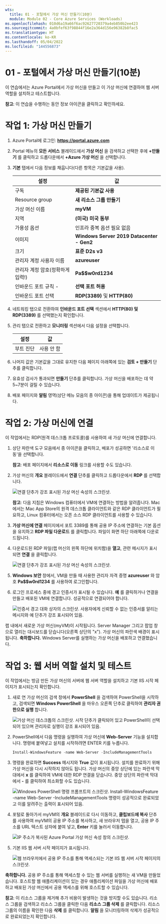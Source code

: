 ```yaml
---
wts:
  title: 01 - 포털에서 가상 머신 만들기(10분)
  module: Module 02 - Core Azure Services (Workloads)
ms.openlocfilehash: 010d6a19a66f6ac92627720379a4eb850b2ee423
ms.sourcegitcommit: 4a0bfef63f98844f16e2a364d156e96382b8fac5
ms.translationtype: HT
ms.contentlocale: ko-KR
ms.lasthandoff: 05/04/2022
ms.locfileid: "144556873"
---
```

# <a name="01---create-a-virtual-machine-in-the-portal-10-min"></a>01 - 포털에서 가상 머신 만들기(10분)

이 연습에서는 Azure Portal에서 가상 머신을 만들고 이 가상 머신에 연결하여 웹 서버 역할을 설치하고 테스트합니다. 

**참고**: 이 연습을 수행하는 동안 정보 아이콘을 클릭하고 확인하세요. 

# <a name="task-1-create-the-virtual-machine"></a>작업 1: 가상 머신 만들기 
1. Azure Portal에 로그인: **https://portal.azure.com**

3. Portal 메뉴의 **모든 서비스** 블레이드에서 **가상 머신** 을 검색하고 선택한 후에 **+만들기** 를 클릭하고 드롭다운에서 **+Azure 가상 머신** 을 선택합니다.

4. **기본** 탭에서 다음 정보를 채웁니다(다른 항목은 기본값을 사용).

    | 설정 | 값 |
    |  -- | -- |
    | 구독 | **제공된 기본값 사용** |
    | Resource group | **새 리소스 그룹 만들기** |
    | 가상 머신 이름 | **myVM** |
    | 지역 | **(미국) 미국 동부**|
    | 가용성 옵션 | 인프라 중복 옵션 필요 없음|
    | 이미지 | **Windows Server 2019 Datacenter - Gen2**|
    | 크기 | **표준 D2s v3**|
    | 관리자 계정 사용자 이름 | **azureuser** |
    | 관리자 계정 암호(정확하게 입력!) | **Pa$$w0rd1234**|
    | 인바운드 포트 규칙 - | **선택 포트 허용**|
    | 인바운드 포트 선택 | **RDP(3389)** 및 **HTTP(80)**| 

5. 네트워킹 탭으로 전환하여 **인바운드 포트 선택** 섹션에서 **HTTP(80) 및 RDP(3389)** 를 선택했는지 확인합니다.

6. 관리 탭으로 전환하고 **모니터링** 섹션에서 다음 설정을 선택합니다.

    | 설정 | 값 |
    | -- | -- |
    | 부트 진단 | 사용 안 함|

7. 나머지 값은 기본값을 그대로 유지한 다음 페이지 아래쪽에 있는 **검토 + 만들기** 단추를 클릭합니다.

8. 유효성 검사가 통과되면 **만들기** 단추를 클릭합니다. 가상 머신을 배포하는 데 약 5~7분이 걸릴 수 있습니다.

9. 배포 페이지와 **알림** 영역(상단 메뉴 모음의 종 아이콘)을 통해 업데이트가 제공됩니다.

# <a name="task-2-connect-to-the-virtual-machine"></a>작업 2: 가상 머신에 연결

이 작업에서는 RDP(원격 데스크톱 프로토콜)를 사용하여 새 가상 머신에 연결합니다. 

1. 상단 파란색 도구 모음에서 종 아이콘을 클릭하고, 배포가 성공하면 '리소스로 이동'을 선택합니다. 

    **참고**: 배포 페이지에서 **리소스로 이동** 링크를 사용할 수도 있습니다. 

2. 가상 머신의 **개요** 블레이드에서 **연결** 단추를 클릭하고 드롭다운에서 **RDP** 를 선택합니다.

    ![연결 단추가 강조 표시된 가상 머신 속성의 스크린샷.](../images/0101.png)

    **참고**: 다음 지침은 Windows 컴퓨터에서 VM에 연결하는 방법을 알려줍니다. Mac에서는 Mac App Store의 원격 데스크톱 클라이언트와 같은 RDP 클라이언트가 필요하고, Linux 컴퓨터에서는 오픈 소스 RDP 클라이언트를 사용할 수 있습니다.

2. **가상 머신에 연결** 페이지에서 포트 3389를 통해 공용 IP 주소에 연결하는 기본 옵션을 유지하고 **RDP 파일 다운로드** 를 클릭합니다. 파일이 화면 하단 아래쪽에 다운로드됩니다.

3. 다운로드된 RDP 파일(랩 머신의 왼쪽 하단에 위치함)을 **열고**, 관련 메시지가 표시되면 **연결** 을 클릭합니다. 

    ![연결 단추가 강조 표시된 가상 머신 속성의 스크린샷. ](../images/0102.png)

4. **Windows 보안** 창에서, VM을 만들 때 사용한 관리자 자격 증명 **azureuser** 와 암호 **Pa$$w0rd1234** 를 사용하여 로그인합니다. 

5. 로그인 프로세스 중에 경고 인증서가 표시될 수 있습니다. **예** 를 클릭하거나 연결을 만들고 배포된 VM에 연결합니다. 성공적으로 연결되어야 합니다.

    ![인증서 경고 대화 상자의 스크린샷. 사용자에게 신뢰할 수 없는 인증서를 알리는 메시지와 예 단추가 강조 표시되어 있음. ](../images/0104.png)

랩 내에서 새로운 가상 머신(myVM)이 시작됩니다. Server Manager 그리고 팝업 창으로 열리는 대시보드를 닫습니다(오른쪽 상단의 "x"). 가상 머신의 파란색 배경이 표시됩니다. **축하합니다.** Windows Server를 실행하는 가상 머신을 배포하고 연결했습니다. 

# <a name="task-3-install-the-web-server-role-and-test"></a>작업 3: 웹 서버 역할 설치 및 테스트

이 작업에서는 방금 만든 가상 머신의 서버에 웹 서버 역할을 설치하고 기본 IIS 시작 페이지가 표시되는지 확인합니다. 

1. 새로 연 가상 머신의 검색 창에서 **PowerShell** 을 검색하여 PowerShell을 시작하고, 검색되면 **Windows PowerShell** 을 마우스 오른쪽 단추로 클릭하여 **관리자 권한으로 실행** 합니다.

    ![가상 머신 데스크톱의 스크린샷. 시작 단추가 클릭되어 있고 PowerShell이 선택되어 있으며 관리자로 실행이 강조 표시되어 있음.](../images/0105.png)

2. PowerShell에서 다음 명령을 실행하여 가상 머신에 **Web-Server** 기능을 설치합니다. 명령에 붙여넣고 설치를 시작하려면 ENTER 키를 누릅니다.

    ```PowerShell
    Install-WindowsFeature -name Web-Server -IncludeManagementTools
    ```
  
3. 명령을 완료하면 **Success** 메시지와 **True** 값이 표시됩니다. 설치를 완료하기 위해 가상 머신을 다시 시작하지 않아도 됩니다. 가상 머신의 중앙 상단에 있는 파란색 막대에서 **x** 를 클릭하여 VM에 대한 RDP 연결을 닫습니다. 중앙 상단의 파란색 막대에서 **-** 를 클릭하여 최소화할 수도 있습니다.

    ![Windows PowerShell 명령 프롬프트의 스크린샷. Install-WindowsFeature -name Web-Server -IncludeManagementTools 명령이 성공적으로 완료되었고 이를 알려주는 출력이 표시되어 있음.](../images/0106.png)

4. 포털로 돌아가서 myVM의 **개요** 블레이드로 다시 이동하고, **클립보드에 복사** 단추를 사용하여 myVM의 공용 IP 주소를 복사하고, 새 브라우저 탭을 열고, 공용 IP 주소를 URL 텍스트 상자에 붙여 넣고, **Enter** 키를 눌러서 이동합니다.

    ![IP 주소가 복사된 Azure Portal 가상 머신 속성 창의 스크린샷.](../images/0107.png)

5. 기본 IIS 웹 서버 시작 페이지가 표시됩니다.

    ![웹 브라우저에서 공용 IP 주소를 통해 액세스되는 기본 IIS 웹 서버 시작 페이지의 스크린샷.](../images/0108.png)

**축하합니다.** 공용 IP 주소를 통해 액세스할 수 있는 웹 서버를 실행하는 새 VM을 만들었습니다. 호스트할 웹 애플리케이션이 있는 경우 애플리케이션 파일을 가상 머신에 배포하고 배포된 가상 머신에서 공용 액세스를 위해 호스트할 수 있습니다.


**참고**: 이 리소스 그룹을 제거해 추가 비용이 발생하는 것을 방지할 수도 있습니다. 리소스 그룹을 검색하고 리소스 그룹을 클릭한 다음 **리소스 그룹 삭제** 를 클릭합니다. 리소스 그룹의 이름을 확인한 다음 **삭제** 를 클릭합니다. **알림** 을 모니터링하여 삭제가 성공적으로 완료되었는지 확인합니다. 

